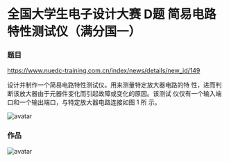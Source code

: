 # 全国大学生电子设计大赛 D题 简易电路特性测试仪（满分国一）

### 题目
https://www.nuedc-training.com.cn/index/news/details/new_id/149

设计并制作一个简易电路特性测试仪。用来测量特定放大器电路的特 性，进而判断该放大器由于元器件变化而引起故障或变化的原因。该测试 仪仅有一个输入端口和一个输出端口，与特定放大器电路连接如图 1 所 示。

![avatar](https://res.nuedc-training.com.cn/s/png/2019/08/07/news_201908074175.png)

### 作品
![avatar](https://res.nuedc-training.com.cn/s/jpg/2019/12/12/news_201912122030.jpg)


